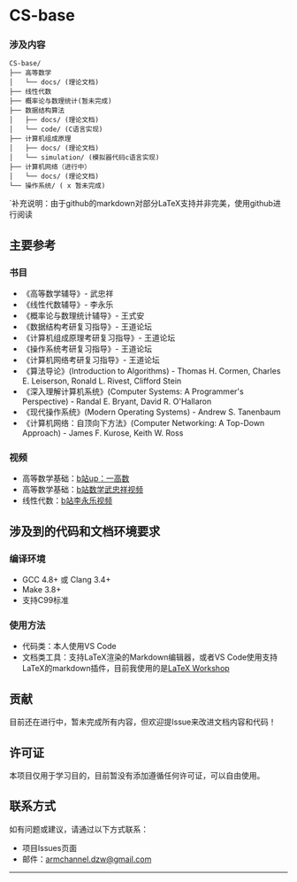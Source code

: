 # CS-base

### 涉及内容 
```
CS-base/
├── 高等数学 
│   └── docs/ (理论文档)
├── 线性代数
├── 概率论与数理统计(暂未完成) 
├── 数据结构算法 
│   ├── docs/ (理论文档)
│   └── code/ (C语言实现)
├── 计算机组成原理 
│   ├── docs/ (理论文档)
│   └── simulation/ (模拟器代码c语言实现)
├── 计算机网络（进行中）
│   └── docs/ (理论文档)
└── 操作系统/ ( x 暂未完成)
```

`补充说明：由于github的markdown对部分LaTeX支持并非完美，使用github进行阅读 
## 主要参考

### 书目
- 《高等数学辅导》- 武忠祥
- 《线性代数辅导》- 李永乐  
- 《概率论与数理统计辅导》- 王式安
- 《数据结构考研复习指导》- 王道论坛
- 《计算机组成原理考研复习指导》- 王道论坛
- 《操作系统考研复习指导》- 王道论坛
- 《计算机网络考研复习指导》- 王道论坛
- 《算法导论》(Introduction to Algorithms) - Thomas H. Cormen, Charles E. Leiserson, Ronald L. Rivest, Clifford Stein
- 《深入理解计算机系统》(Computer Systems: A Programmer's Perspective) - Randal E. Bryant, David R. O'Hallaron
- 《现代操作系统》(Modern Operating Systems) - Andrew S. Tanenbaum
- 《计算机网络：自顶向下方法》(Computer Networking: A Top-Down Approach) - James F. Kurose, Keith W. Ross
  
### 视频
- 高等数学基础：[b站up：一高数](https://space.bilibili.com/1035929235?spm_id_from=333.788.upinfo.detail.click)
- 高等数学基础：[b站数学武忠祥视频](https://space.bilibili.com/688379639)
- 线性代数：[b站李永乐视频](https://www.bilibili.com/cheese/play/ep1446849?csource=Hp_searchresult&spm_id_from=333.337.0.0)

## 涉及到的代码和文档环境要求

### 编译环境
- GCC 4.8+ 或 Clang 3.4+
- Make 3.8+
- 支持C99标准

### 使用方法
- 代码类：本人使用VS Code
- 文档类工具：支持LaTeX渲染的Markdown编辑器，或者VS Code使用支持LaTeX的markdown插件，目前我使用的是[LaTeX Workshop](https://marketplace.visualstudio.com/items?itemName=James-Yu.latex-workshop)


## 贡献

目前还在进行中，暂未完成所有内容，但欢迎提Issue来改进文档内容和代码！

## 许可证

本项目仅用于学习目的，目前暂没有添加遵循任何许可证，可以自由使用。

## 联系方式

如有问题或建议，请通过以下方式联系：
- 项目Issues页面
- 邮件：armchannel.dzw@gmail.com

---

 
